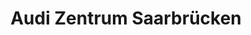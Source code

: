 ---
title: "Audi Zentrum Saarbrücken"
url: /saarbruecken/audi-zentrum-saarbruecken/
shop: Autohaus
---